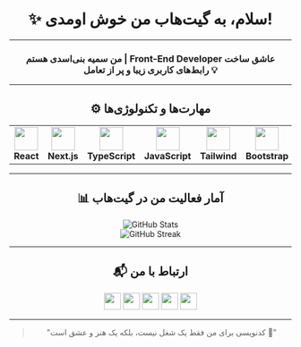 <div align="center">

# ✨ سلام، به گیت‌هاب من خوش اومدی!

---

### من **سمیه بنی‌اسدی** هستم | Front-End Developer عاشق ساخت رابط‌های کاربری زیبا و پر از تعامل 💡

---

## ⚙️ مهارت‌ها و تکنولوژی‌ها

<table>
  <tr>
    <td align="center"><img src="https://cdn.jsdelivr.net/npm/simple-icons@v10/icons/react.svg" width="42" height="42"/><br/><strong>React</strong></td>
    <td align="center"><img src="https://cdn.jsdelivr.net/npm/simple-icons@v10/icons/nextdotjs.svg" width="42" height="42"/><br/><strong>Next.js</strong></td>
    <td align="center"><img src="https://cdn.jsdelivr.net/npm/simple-icons@v10/icons/typescript.svg" width="42" height="42"/><br/><strong>TypeScript</strong></td>
    <td align="center"><img src="https://cdn.jsdelivr.net/npm/simple-icons@v10/icons/javascript.svg" width="42" height="42"/><br/><strong>JavaScript</strong></td>
    <td align="center"><img src="https://cdn.jsdelivr.net/npm/simple-icons@v10/icons/tailwindcss.svg" width="42" height="42"/><br/><strong>Tailwind</strong></td>
    <td align="center"><img src="https://cdn.jsdelivr.net/npm/simple-icons@v10/icons/bootstrap.svg" width="42" height="42"/><br/><strong>Bootstrap</strong></td>
    <td align="center"><img src="https://cdn.jsdelivr.net/npm/simple-icons@v10/icons/mongodb.svg" width="42" height="42"/><br/><strong>MongoDB</strong></td>
    <td align="center"><img src="https://cdn.jsdelivr.net/npm/simple-icons@v10/icons/github.svg" width="42" height="42"/><br/><strong>GitHub</strong></td>
  </tr>
</table>

---

## 📊 آمار فعالیت‌ من در گیت‌هاب

<p align="center">
  <img src="https://github-readme-stats.vercel.app/api?username=somaye56&show_icons=true&theme=transparent&hide_border=true&count_private=true" alt="GitHub Stats" />
  <br/>
  <img src="https://github-readme-streak-stats.herokuapp.com/?user=somaye56&hide_border=true" alt="GitHub Streak" />
</p>

---

## 📬 ارتباط با من

<p align="center">
  <a href="https://www.linkedin.com/in/somaye-baniasadi" title="LinkedIn"><img src="https://cdn.jsdelivr.net/npm/simple-icons@v10/icons/linkedin.svg" width="30" /></a>
  <a href="https://t.me/QSomayeh" title="Telegram"><img src="https://cdn.jsdelivr.net/npm/simple-icons@v10/icons/telegram.svg" width="30" /></a>
  <a href="https://wa.me/989356130954" title="WhatsApp"><img src="https://cdn.jsdelivr.net/npm/simple-icons@v10/icons/whatsapp.svg" width="30" /></a>
  <a href="mailto:s0maye.baniasadiii@gmail.com" title="Email"><img src="https://cdn.jsdelivr.net/npm/simple-icons@v10/icons/gmail.svg" width="30" /></a>
  <a href="https://github.com/somaye56" title="GitHub"><img src="https://cdn.jsdelivr.net/npm/simple-icons@v10/icons/github.svg" width="30" /></a>
</p>

---

> "کدنویسی برای من فقط یک شغل نیست، بلکه یک هنر و عشق است 💙"

</div>

